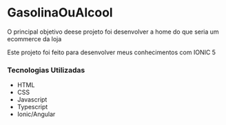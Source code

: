 # GasolinaOuAlcool

O principal objetivo deese projeto foi desenvolver a home do que seria um ecommerce da loja

Este projeto foi feito para desenvolver meus conhecimentos com IONIC 5

### Tecnologias Utilizadas
- HTML
- CSS
- Javascript
- Typescript
- Ionic/Angular
